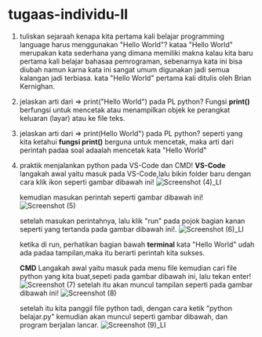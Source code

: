# tugaas-individu-II

1. tuliskan sejaraah kenapa kita pertama kali belajar programming language harus menggunakan "Hello World"?
    kataa "Hello World" merupakan kata sederhana yang dimana memiliki makna kalau kita baru pertama kali belajar bahasaa pemrograman, sebenarnya kata ini bisa diubah namun karna kata ini sangat umum digunakan jadi semua kalangan jadi terbiasa. kata "Hello World" pertama kali ditulis oleh Brian Kernighan.
2. jelaskan arti dari => print("Hello World") pada PL python?
    Fungsi **print()** berfungsi untuk mencetak atau menampilkan objek ke perangkat keluaran (layar) atau ke file teks.
3. jelaskan arti dari => print(Hello World") pada PL python?
    seperti yang kita ketahui **fungsi print()** berguna untuk mencetak, maka arti dari perintah padaa soal adaalah mencetak kata "Hello World"
4. praktik menjalankan python pada VS-Code dan CMD!
    **VS-Code**
    langakah awal yaitu masuk pada VS-Code,lalu bikin folder baru dengan cara klik ikon seperti gambar dibawah ini!
    ![Screenshot (4)_LI](https://user-images.githubusercontent.com/93015185/138885881-268505f9-bc5a-4d29-bc7a-6f8bf4dfdec3.jpg)
    
    kemudian masukan perintah seperti gambar dibawah ini!
    ![Screenshot (5)](https://user-images.githubusercontent.com/93015185/138887168-0a4a56a0-0c37-4a21-b8a2-c598e5f828e1.png)
    
    setelah masukan perintahnya, lalu klik "run" pada pojok bagian kanan seperti yang tertanda pada gambar dibawah ini!.
    ![Screenshot (6)_LI](https://user-images.githubusercontent.com/93015185/138893419-7397c2c9-d0d0-4087-85d4-0fd81c8e2b7c.jpg)

    ketika di run, perhatikan bagian bawah **terminal** kata "Hello World" udah ada padaa tampilan,maka itu berarti perintah kita sukses.
    
    **CMD**
    Langakah awal yaitu masuk pada menu file kemudian cari file python yang kita buat,sepeti pada gambar dibawah ini, lalu tekan enter!
    ![Screenshot (7)](https://user-images.githubusercontent.com/93015185/138893841-68d2384c-036d-470c-8385-eb5008001b36.png)
    setelah itu akan muncul tampilan seperti pada gambar dibawah ini!
    ![Screenshot (8)](https://user-images.githubusercontent.com/93015185/138894256-5c59c434-ecba-439e-978a-c7614d73bb8e.png)
    
   setelah itu kita panggil file python tadi, dengan cara ketik "python belajar.py" kemudian akan muncul seperti gambar dibawah, dan program berjalan lancar.
   ![Screenshot (9)_LI](https://user-images.githubusercontent.com/93015185/138894741-50b0484e-5c7d-448a-b867-616ace249f7a.jpg)
    
    



  
